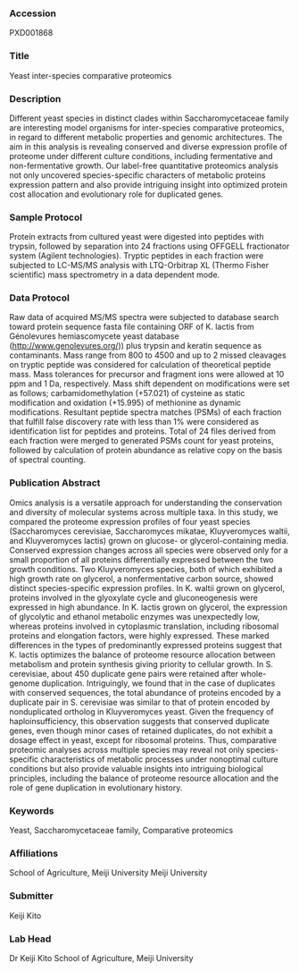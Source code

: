 ### Accession
PXD001868

### Title
Yeast inter-species comparative proteomics

### Description
Different yeast species in distinct clades within Saccharomycetaceae family are interesting model organisms for inter-species comparative proteomics, in regard to different metabolic properties and genomic architectures. The aim in this analysis is revealing conserved and diverse expression profile of proteome under different culture conditions, including fermentative and non-fermentative growth. Our label-free quantitative proteomics analysis not only uncovered species-specific characters of metabolic proteins expression pattern and also provide intriguing insight into optimized protein cost allocation and evolutionary role for duplicated genes.

### Sample Protocol
Protein extracts from cultured yeast were digested into peptides with trypsin, followed by separation into 24 fractions using OFFGELL fractionator system (Agilent technologies). Tryptic peptides in each fraction were subjected to LC-MS/MS analysis with LTQ-Orbitrap XL (Thermo Fisher scientific) mass spectrometry in a data dependent mode.

### Data Protocol
Raw data of acquired MS/MS spectra were subjected to database search toward protein sequence fasta file containing ORF of K. lactis from Génolevures hemiascomycete yeast database (http://www.genolevures.org/)) plus trypsin and keratin sequence as contaminants. Mass range from 800 to 4500 and up to 2 missed cleavages on tryptic peptide was considered for calculation of theoretical peptide mass. Mass tolerances for precursor and fragment ions were allowed at 10 ppm and 1 Da, respectively. Mass shift dependent on modifications were set as follows; carbamidomethylation (+57.021) of cysteine as static modification and oxidation (+15.995) of methionine as dynamic modifications. Resultant peptide spectra matches (PSMs) of each fraction that fulfill false discovery rate with less than 1% were considered as identification list for peptides and proteins. Total of 24 files derived from each fraction were merged to generated PSMs count for yeast proteins, followed by calculation of protein abundance as relative copy on the basis of spectral counting.

### Publication Abstract
Omics analysis is a versatile approach for understanding the conservation and diversity of molecular systems across multiple taxa. In this study, we compared the proteome expression profiles of four yeast species (Saccharomyces cerevisiae, Saccharomyces mikatae, Kluyveromyces waltii, and Kluyveromyces lactis) grown on glucose- or glycerol-containing media. Conserved expression changes across all species were observed only for a small proportion of all proteins differentially expressed between the two growth conditions. Two Kluyveromyces species, both of which exhibited a high growth rate on glycerol, a nonfermentative carbon source, showed distinct species-specific expression profiles. In K. waltii grown on glycerol, proteins involved in the glyoxylate cycle and gluconeogenesis were expressed in high abundance. In K. lactis grown on glycerol, the expression of glycolytic and ethanol metabolic enzymes was unexpectedly low, whereas proteins involved in cytoplasmic translation, including ribosomal proteins and elongation factors, were highly expressed. These marked differences in the types of predominantly expressed proteins suggest that K. lactis optimizes the balance of proteome resource allocation between metabolism and protein synthesis giving priority to cellular growth. In S. cerevisiae, about 450 duplicate gene pairs were retained after whole-genome duplication. Intriguingly, we found that in the case of duplicates with conserved sequences, the total abundance of proteins encoded by a duplicate pair in S. cerevisiae was similar to that of protein encoded by nonduplicated ortholog in Kluyveromyces yeast. Given the frequency of haploinsufficiency, this observation suggests that conserved duplicate genes, even though minor cases of retained duplicates, do not exhibit a dosage effect in yeast, except for ribosomal proteins. Thus, comparative proteomic analyses across multiple species may reveal not only species-specific characteristics of metabolic processes under nonoptimal culture conditions but also provide valuable insights into intriguing biological principles, including the balance of proteome resource allocation and the role of gene duplication in evolutionary history.

### Keywords
Yeast, Saccharomycetaceae family, Comparative proteomics

### Affiliations
School of Agriculture, Meiji University
Meiji University

### Submitter
Keiji Kito

### Lab Head
Dr Keiji Kito
School of Agriculture, Meiji University



